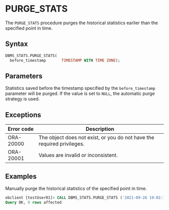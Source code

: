 # PURGE_STATS

The `PURGE_STATS` procedure purges the historical statistics earlier than the specified point in time.

## Syntax

```sql
DBMS_STATS.PURGE_STATS(
  before_timestamp       TIMESTAMP WITH TIME ZONE);
```

## Parameters

Statistics saved before the timestamp specified by the `before_timestamp` parameter will be purged. If the value is set to `NULL`, the automatic purge strategy is used.

## Exceptions

| Error code | Description                                                            |
|------------|------------------------------------------------------------------------|
| ORA-20000  | The object does not exist, or you do not have the required privileges. |
| ORA-20001  | Values are invalid or inconsistent.                                    |




## Examples

Manually purge the historical statistics of the specified point in time.

```sql
obclient [testUser01]> CALL DBMS_STATS.PURGE_STATS ('2021-09-26 19:02:12.675729');
Query OK, 0 rows affected
```
